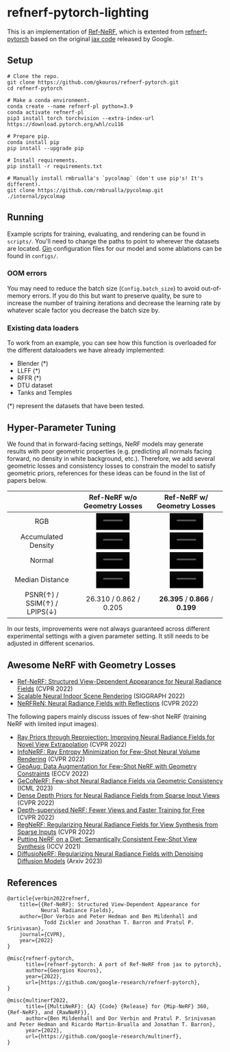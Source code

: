 # refnerf-pytorch-lighting

This is an implementation of [Ref-NeRF](https://dorverbin.github.io/refnerf/), which is extented from [refnerf-pytorch](https://github.com/gkouros/refnerf-pytorch) based on the original [jax code](https://github.com/google-research/multinerf) released by Google.

## Setup

```
# Clone the repo.
git clone https://github.com/gkouros/refnerf-pytorch.git
cd refnerf-pytorch

# Make a conda environment.
conda create --name refnerf-pl python=3.9
conda activate refnerf-pl
pip3 install torch torchvision --extra-index-url https://download.pytorch.org/whl/cu116

# Prepare pip.
conda install pip
pip install --upgrade pip

# Install requirements.
pip install -r requirements.txt

# Manually install rmbrualla's `pycolmap` (don't use pip's! It's different).
git clone https://github.com/rmbrualla/pycolmap.git ./internal/pycolmap
```

## Running

Example scripts for training, evaluating, and rendering can be found in `scripts/`. You'll need to change the paths to point to wherever the datasets
are located. [Gin](https://github.com/google/gin-config) configuration files for our model and some ablations can be found in `configs/`.

### OOM errors

You may need to reduce the batch size (`Config.batch_size`) to avoid out-of-memory errors. If you do this but want to preserve quality, be sure to increase the number of training iterations and decrease the learning rate by whatever scale factor you decrease the batch size by.

### Existing data loaders

To work from an example, you can see how this function is overloaded for the different dataloaders we have already implemented:

- Blender (*)
- LLFF (*)
- RFFR (*)
- DTU dataset
- Tanks and Temples

(*) represent the datasets that have been tested.


## Hyper-Parameter Tuning

We found that in forward-facing settings, NeRF models may generate results with poor geometric properties (e.g. predicting all normals facing forward, no density in white background, etc.). Therefore, we add several geometric losses and consistency losses to constrain the model to satisfy geometric priors, references for these ideas can be found in the list of papers below.

| | Ref-NeRF w/o Geometry Losses | Ref-NeRF w/ Geometry Losses |
| :---: | :---: | :---:|
| RGB | <video width="50%" src="https://user-images.githubusercontent.com/33437552/235092130-cfa2f352-b241-46ec-98ed-a1af42fef4ae.mp4"> | <video width="50%" src="https://user-images.githubusercontent.com/33437552/235099647-604cbffb-8626-40dd-ab16-53f83241a6c0.mp4"> |
| Accumulated Density | <video width="50%" src="https://user-images.githubusercontent.com/33437552/235092113-39d80106-2947-42d6-b586-1276e39f463e.mp4"> | <video width="50%" src="https://user-images.githubusercontent.com/33437552/235099625-76180635-d83c-40c7-87f9-af439d57a09f.mp4"> |
| Normal | <video width="50%" src="https://user-images.githubusercontent.com/33437552/235092339-043ae1a5-36a2-423d-894a-4e03363b4f6a.mp4"> | <video width="50%" src="https://user-images.githubusercontent.com/33437552/235099698-e2b5867b-4b5d-42fa-81f1-f0bd71a159c8.mp4"> |
| Median Distance | <video width="50%" src="https://user-images.githubusercontent.com/33437552/235092233-5026a566-a239-44bb-9f02-e13e7392e4a2.mp4"> | <video width="50%" src="https://user-images.githubusercontent.com/33437552/235099680-b9fa892c-ff54-452e-bdf6-cc36b253b4d8.mp4"> |
| PSNR(↑) / SSIM(↑) / LPIPS(↓) | 26.310 / 0.862 / 0.205 | **26.395** / **0.866** / **0.199** |

In our tests, improvements were not always guaranteed across different experimental settings with a given parameter setting. It still needs to be adjusted in different scenarios.

## Awesome NeRF with Geometry Losses
* [Ref-NeRF: Structured View-Dependent Appearance for Neural Radiance Fields](https://dorverbin.github.io/refnerf/) (CVPR 2022)
* [Scalable Neural Indoor Scene Rendering](https://xchaowu.github.io/papers/scalable-nisr/) (SIGGRAPH 2022)
* [NeRFReN: Neural Radiance Fields with Reflections](https://bennyguo.github.io/nerfren/) (CVPR 2022)

The following papers mainly discuss issues of few-shot NeRF (training NeRF with limited input images).

* [Ray Priors through Reprojection: Improving Neural Radiance Fields for Novel View Extrapolation](https://openaccess.thecvf.com/content/CVPR2022/papers/Zhang_Ray_Priors_Through_Reprojection_Improving_Neural_Radiance_Fields_for_Novel_CVPR_2022_paper.pdf) (CVPR 2022)
* [InfoNeRF: Ray Entropy Minimization for Few-Shot Neural Volume Rendering](https://cv.snu.ac.kr/research/InfoNeRF/) (CVPR 2022)
* [GeoAug: Data Augmentation for Few-Shot NeRF with Geometry Constraints](https://www.ecva.net/papers/eccv_2022/papers_ECCV/papers/136770326.pdf) (ECCV 2022)
* [GeCoNeRF: Few-shot Neural Radiance Fields via Geometric Consistency](https://ku-cvlab.github.io/GeCoNeRF/) (ICML 2023)
* [Dense Depth Priors for Neural Radiance Fields from Sparse Input Views](https://barbararoessle.github.io/dense_depth_priors_nerf/) (CVPR 2022)
* [Depth-supervised NeRF: Fewer Views and Faster Training for Free](https://www.cs.cmu.edu/~dsnerf/) (CVPR 2022)
* [RegNeRF: Regularizing Neural Radiance Fields for View Synthesis from Sparse  Inputs](https://www.cs.cmu.edu/~dsnerf/) (CVPR 2022)
* [Putting NeRF on a Diet: Semantically Consistent Few-Shot View Synthesis](https://ajayj.com/dietnerf/) (ICCV 2021)
* [DiffusioNeRF: Regularizing Neural Radiance Fields with Denoising Diffusion Models](https://github.com/nianticlabs/diffusionerf) (Arxiv 2023)


## References
```
@article{verbin2022refnerf,
    title={{Ref-NeRF}: Structured View-Dependent Appearance for
           Neural Radiance Fields},
    author={Dor Verbin and Peter Hedman and Ben Mildenhall and
            Todd Zickler and Jonathan T. Barron and Pratul P. Srinivasan},
    journal={CVPR},
    year={2022}
}
```
```
@misc{refnerf-pytorch,
      title={refnerf-pytorch: A port of Ref-NeRF from jax to pytorch},
      author={Georgios Kouros},
      year={2022},
      url={https://github.com/google-research/refnerf-pytorch},
}
```
```
@misc{multinerf2022,
      title={{MultiNeRF}: {A} {Code} {Release} for {Mip-NeRF} 360, {Ref-NeRF}, and {RawNeRF}},
      author={Ben Mildenhall and Dor Verbin and Pratul P. Srinivasan and Peter Hedman and Ricardo Martin-Brualla and Jonathan T. Barron},
      year={2022},
      url={https://github.com/google-research/multinerf},
}
```
